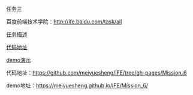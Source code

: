 任务三

百度前端技术学院：http://ife.baidu.com/task/all


[任务描述](http://ife.baidu.com/task/detail?taskId=6)

[代码地址](https://github.com/meiyuesheng/IFE/tree/gh-pages/Mission_6)

[demo演示](https://meiyuesheng.github.io/IFE/Mission_6/)

代码地址：https://github.com/meiyuesheng/IFE/tree/gh-pages/Mission_6

demo地址：https://meiyuesheng.github.io/IFE/Mission_6/